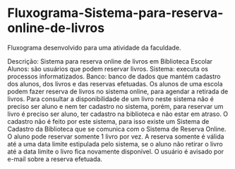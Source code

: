 # Fluxograma-Sistema-para-reserva-online-de-livros

Fluxograma desenvolvido para uma atividade da faculdade.

Descrição:
Sistema para reserva online de livros em Biblioteca Escolar Alunos: são usuários que podem reservar livros. Sistema: executa os processos informatizados. Banco: banco de dados que mantém cadastro dos alunos, dos livros e das reservas efetuadas. Os alunos de uma escola podem fazer reserva de livros no sistema online, para agendar a retirada de livros. Para consultar a disponibilidade de um livro neste sistema não é preciso ser aluno e nem ter cadastro no sistema, porém, para reservar um livro é preciso ser aluno, ter cadastro na biblioteca e não estar em atraso. O cadastro não é feito por este sistema, para isso existe um Sistema de Cadastro da Biblioteca que se comunica com o Sistema de Reserva Online. O aluno pode reservar somente 1 livro por vez. A reserva somente é válida até a uma data limite estipulada pelo sistema, se o aluno não retirar o livro até a data limite o livro fica novamente disponível. O usuário é avisado por e-mail sobre a reserva efetuada.
